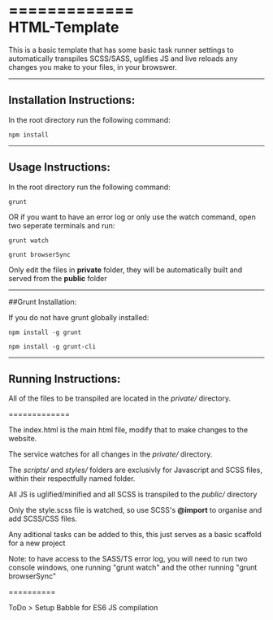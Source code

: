 =============  
HTML-Template
=============

This is a basic template that has some basic task runner settings to automatically transpiles SCSS/SASS, uglifies JS and live reloads any changes you make to your files, in your browswer.

--------------------------
Installation Instructions:
--------------------------

In the root directory run the following command:
```
npm install
```

-------------------
Usage Instructions:
-------------------

In the root directory run the following command:
```
grunt
```

OR if you want to have an error log or only use the watch command, open two seperate terminals and run:
```
grunt watch
```
```
grunt browserSync
```

Only edit the files in **private** folder, they will be automatically built and served from the **public** folder

----------------------------
##Grunt Installation:

If you do not have grunt globally installed:

```
npm install -g grunt
```
```
npm install -g grunt-cli
```

---------------------
Running Instructions:
---------------------

All of the files to be transpiled are located in the *private/* directory.

=============


The index.html is the main html file, modify that to make changes to the website.

The service watches for all changes in the *private/* directory.

The *scripts/* and *styles/* folders are exclusivly for Javascript and SCSS files, within their respectfully named folder. 

All JS is uglified/minified and all SCSS is transpiled to the *public/* directory   

Only the style.scss file is watched, so use SCSS's **@import** to organise and add SCSS/CSS files. 

Any aditional tasks can be added to this, this just serves as a basic scaffold for a new project


Note: to have access to the SASS/TS error log, you will need to run two console windows, one running "grunt watch" and the other running "grunt browserSync" 

==========

ToDo > Setup Babble for ES6 JS compilation
